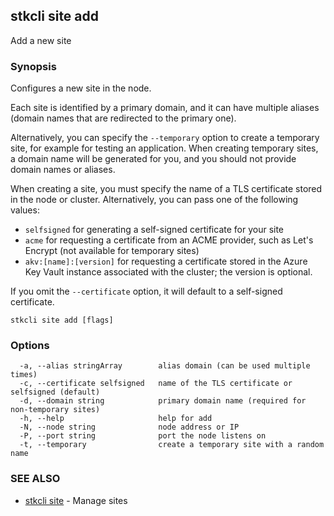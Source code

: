 ## stkcli site add

Add a new site

### Synopsis

Configures a new site in the node.

Each site is identified by a primary domain, and it can have multiple aliases (domain names that are redirected to the primary one).

Alternatively, you can specify the `--temporary` option to create a temporary site, for example for testing an application. When creating temporary sites, a domain name will be generated for you, and you should not provide domain names or aliases.

When creating a site, you must specify the name of a TLS certificate stored in the node or cluster. Alternatively, you can pass one of the following values:

  - `selfsigned` for generating a self-signed certificate for your site
  - `acme` for requesting a certificate from an ACME provider, such as Let's Encrypt (not available for temporary sites)
  - `akv:[name]:[version]` for requesting a certificate stored in the Azure Key Vault instance associated with the cluster; the version is optional.

If you omit the `--certificate` option, it will default to a self-signed certificate.


```
stkcli site add [flags]
```

### Options

```
  -a, --alias stringArray        alias domain (can be used multiple times)
  -c, --certificate selfsigned   name of the TLS certificate or selfsigned (default)
  -d, --domain string            primary domain name (required for non-temporary sites)
  -h, --help                     help for add
  -N, --node string              node address or IP
  -P, --port string              port the node listens on
  -t, --temporary                create a temporary site with a random name
```

### SEE ALSO

* [stkcli site](stkcli_site.md)	 - Manage sites

